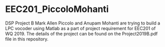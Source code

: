 # EEC201_PiccoloMohanti
DSP Project B
Mark Allen Piccolo and Anupam Mohanti are trying to build a LPC vocoder using Matlab as a part of project requirement for EEC201 of WQ 2019.
The details of the project can be found on the Project2019B.pdf file in this repository.
